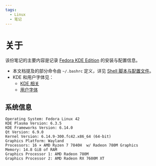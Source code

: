 ```yaml
---
tags:
  - Linux
  - 笔记
---
```


# 关于

该份笔记的主要内容是记录 [Fedora KDE Edition] 的安装与配置信息。

[Fedora KDE Edition]: https://fedoraproject.org/kde/

- 本文档提及的部分命令由 `~/.bashrc` 定义，详见 [Shell 脚本与配置文件](./4-shell-script.md)。
- KDE 和用户字体见：
    - [KDE 相关](./../note-openSUSE/5-kde.md)
    - [用户字体](./../note-openSUSE/6-fonts.md)

## 系统信息

```
Operating System: Fedora Linux 42
KDE Plasma Version: 6.3.5
KDE Frameworks Version: 6.14.0
Qt Version: 6.9.0
Kernel Version: 6.14.9-300.fc42.x86_64 (64-bit)
Graphics Platform: Wayland
Processors: 16 × AMD Ryzen 7 7840H  w/ Radeon 780M Graphics
Memory: 14.8 GiB of RAM
Graphics Processor 1: AMD Radeon 780M
Graphics Processor 2: AMD Radeon RX 7600M XT
```